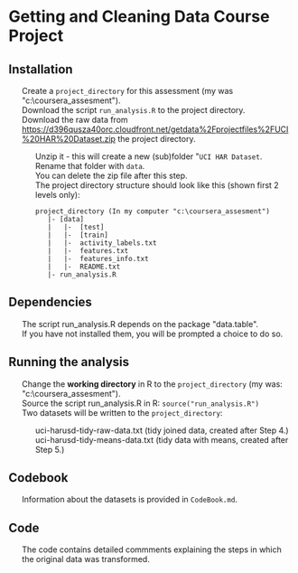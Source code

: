   
  <body class="logged_in  env-production windows vis-public page-blob">
   <h1>Getting and Cleaning Data Course Project</h1>	

  <h2><a id="user-content-installation" class="anchor" href="#installation" aria-hidden="true">
      <span class="octicon octicon-link"></span></a>Installation</h2>
	  
   <ul class="task-list">
    <li>Create a <code>project_directory</code> for this assessment (my was "c:\coursera_assesment").</li>
    <li>Download the script <code>run_analysis.R</code> to the project directory.</li>	  
	<li>Download the raw data from 
	  <a href="https://d396qusza40orc.cloudfront.net/getdata%2Fprojectfiles%2FUCI%20HAR%20Dataset.zip">https://d396qusza40orc.cloudfront.net/getdata%2Fprojectfiles%2FUCI%20HAR%20Dataset.zip</a> 
	  the project directory.</li> 
     <ul class="task-list">
	  <li>Unzip it - this will create a new (sub)folder "<code>UCI HAR Dataset</code>.</li>
      <li>Rename that folder with <code>data</code>.</li>
      <li>You can delete the zip file after this step.</li> 
	  <li>The project directory structure should look like this (shown first 2 levels only):
	 <pre><code>project_directory (In my computer "c:\coursera_assesment")
   |- [data] 
   |   |-  [test] 
   |   |-  [train] 
   |   |-  activity_labels.txt
   |   |-  features.txt
   |   |-  features_info.txt
   |   |-  README.txt
   |- run_analysis.R</code></pre></li>	 
	 </ul>
	</ul>  
	
  <h2><a id="user-content-Dependencies" class="anchor" href="#Dependencies" aria-hidden="true">
      <span class="octicon octicon-link"></span></a>Dependencies</h2>
	  
   <ul class="task-list">  
    <li>The script run_analysis.R depends on the package "data.table".<br>
	    If you have not installed them, you will be prompted a choice to do so.</li>
   </ul>	
   
  <h2><a id="user-content-Running-the-analysis" class="anchor" href="#Running-the-analysis" aria-hidden="true">
      <span class="octicon octicon-link"></span></a>Running the analysis</h2>	
	  
   <ul class="task-list">
     <li>Change the <b>working directory</b> in R to the <code>project_directory</code> (my was:  "c:\coursera_assesment").</li>
     <li>Source the script run_analysis.R in R: <code>source("run_analysis.R")</code> </li>	
     <li>Two datasets will be written to the <code>project_directory</code>: </li>	 
	 <ul class="task-list">
	  <li>uci-harusd-tidy-raw-data.txt     (tidy joined data, created after Step 4.)</li>
	  <li>uci-harusd-tidy-means-data.txt   (tidy data with means, created after Step 5.)</li>
	 </ul>
   </ul>  
   
  <h2><a id="user-content-codebook" class="anchor" href="#codebook" aria-hidden="true">
      <span class="octicon octicon-link"></span></a>Codebook</h2>	
	  
   <ul class="task-list"> 
    <li>Information about the datasets is provided in <code>CodeBook.md</code>.</li>    
   </ul>	
   
  <h2><a id="user-content-Code" class="anchor" href="#Code" aria-hidden="true">
      <span class="octicon octicon-link"></span></a>Code</h2>	
	  
   <ul class="task-list"> 
    <li>The code contains detailed commments explaining the steps in which the original data was transformed.</li>    
   </ul>
   
  </body>
</html>


